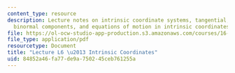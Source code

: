 ```yaml
---
content_type: resource
description: Lecture notes on intrinsic coordinate systems, tangential, normal and
  binormal components, and equations of motion in intrinsic coordinates.
file: https://ol-ocw-studio-app-production.s3.amazonaws.com/courses/16-07-dynamics-fall-2009/84852a46fa77de9a750245ceb761255a_MIT16_07F09_Lec06.pdf
file_type: application/pdf
resourcetype: Document
title: "Lecture L6 \u2013 Intrinsic Coordinates"
uid: 84852a46-fa77-de9a-7502-45ceb761255a
---
```

